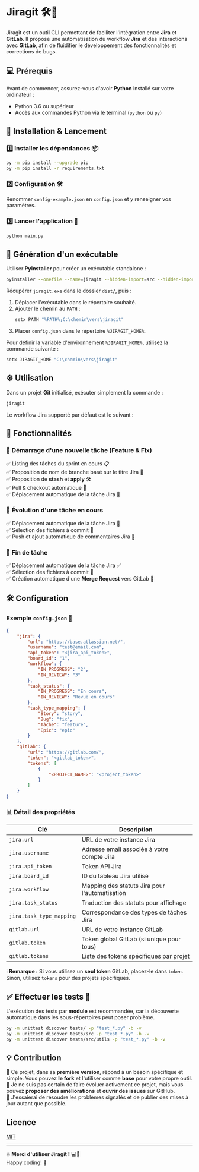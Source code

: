 # Jiragit 🛠️🚀

Jiragit est un outil CLI permettant de faciliter l'intégration entre **Jira** et **GitLab**.
Il propose une automatisation du workflow **Jira** et des interactions avec **GitLab**, afin de fluidifier le développement des fonctionnalités et corrections de bugs.
## 💻 Prérequis

Avant de commencer, assurez-vous d'avoir **Python** installé sur votre ordinateur :
- Python 3.6 ou supérieur
- Accès aux commandes Python via le terminal (`python` ou `py`)

## 📌 Installation & Lancement

### 1️⃣ Installer les dépendances 📦
```sh
py -m pip install --upgrade pip
py -m pip install -r requirements.txt
```

### 2️⃣ Configuration 🛠️
Renommer `config-example.json` en `config.json` et y renseigner vos paramètres.

### 3️⃣ Lancer l'application 🚀
```sh
python main.py
```

## 🔧 Génération d'un exécutable

Utiliser **PyInstaller** pour créer un exécutable standalone :
```sh
pyinstaller --onefile --name=jiragit --hidden-import=src --hidden-import=utils main.py
```
Récupérer `jiragit.exe` dans le dossier `dist/`, puis :
1. Déplacer l'exécutable dans le répertoire souhaité.
2. Ajouter le chemin au `PATH` :
   ```sh
   setx PATH "%PATH%;C:\chemin\vers\jiragit"
   ```
3. Placer `config.json` dans le répertoire `%JIRAGIT_HOME%`.

Pour définir la variable d'environnement `%JIRAGIT_HOME%`, utilisez la commande suivante :
```sh
setx JIRAGIT_HOME "C:\chemin\vers\jiragit"
```

## ⚙️ Utilisation

Dans un projet **Git** initialisé, exécuter simplement la commande :
```sh
jiragit
```

Le workflow Jira supporté par défaut est le suivant :

## 🚀 Fonctionnalités

### 📌 **Démarrage d'une nouvelle tâche** (Feature & Fix)
✅ Listing des tâches du sprint en cours 📋  
✅ Proposition de nom de branche basé sur le titre Jira 🔀  
✅ Proposition de **stash** et **apply** 🛠️  
✅ Pull & checkout automatique 🔄  
✅ Déplacement automatique de la tâche Jira 📌  

### 🔄 **Évolution d'une tâche en cours**
✅ Déplacement automatique de la tâche Jira 📌  
✅ Sélection des fichiers à commit 📂  
✅ Push et ajout automatique de commentaires Jira 🚀  

### 🎯 **Fin de tâche**
✅ Déplacement automatique de la tâche Jira ✅  
✅ Sélection des fichiers à commit 📂  
✅ Création automatique d'une **Merge Request** vers GitLab 🚀  

## 🛠️ Configuration

### Exemple `config.json` 📝
```json
{
    "jira": {
        "url": "https://base.atlassian.net/",
        "username": "test@email.com",
        "api_token": "<jira_api_token>",
        "board_id": "1",
        "workflow": {
            "IN_PROGRESS": "2",
            "IN_REVIEW": "3"
        },
        "task_status": {
            "IN_PROGRESS": "En cours",
            "IN_REVIEW": "Revue en cours"
        },
        "task_type_mapping": {
            "Story": "story",
            "Bug": "fix",
            "Tâche": "feature",
            "Epic": "epic"
        }
    },
    "gitlab": {
        "url": "https://gitlab.com/",
        "token": "<gitlab_token>",
        "tokens": [
            {
                "<PROJECT_NAME>": "<project_token>"
            }
        ]
    }
}
```

### 📊 Détail des propriétés

| Clé                     | Description                                      |
|-------------------------|--------------------------------------------------|
| `jira.url`              | URL de votre instance Jira                      |
| `jira.username`         | Adresse email associée à votre compte Jira      |
| `jira.api_token`        | Token API Jira                                  |
| `jira.board_id`         | ID du tableau Jira utilisé                      |
| `jira.workflow`         | Mapping des statuts Jira pour l'automatisation  |
| `jira.task_status`      | Traduction des statuts pour affichage           |
| `jira.task_type_mapping`| Correspondance des types de tâches Jira         |
| `gitlab.url`            | URL de votre instance GitLab                    |
| `gitlab.token`          | Token global GitLab (si unique pour tous)       |
| `gitlab.tokens`         | Liste des tokens spécifiques par projet         |

ℹ️ **Remarque :** Si vous utilisez un **seul token** GitLab, placez-le dans `token`. Sinon, utilisez `tokens` pour des projets spécifiques.

## ✅ Effectuer les tests 🧪

L'exécution des tests par **module** est recommandée, car la découverte automatique dans les sous-répertoires peut poser problème.

```sh
py -m unittest discover tests/ -p "test_*.py" -b -v
py -m unittest discover tests/src -p "test_*.py" -b -v
py -m unittest discover tests/src/utils -p "test_*.py" -b -v
```

## 💡 Contribution

🚀 Ce projet, dans sa **première version**, répond à un besoin spécifique et simple. Vous pouvez **le fork** et l'utiliser comme **base** pour votre propre outil.  
📢 Je ne suis pas certain de faire évoluer activement ce projet, mais vous pouvez **proposer des améliorations** et **ouvrir des issues** sur GitHub.  
🤝 J'essaierai de résoudre les problèmes signalés et de publier des mises à jour autant que possible.

## Licence

[MIT](https://choosealicense.com/licenses/mit/)

---

🔥 **Merci d'utiliser Jiragit !** 💻🐙  
Happy coding! 🎉